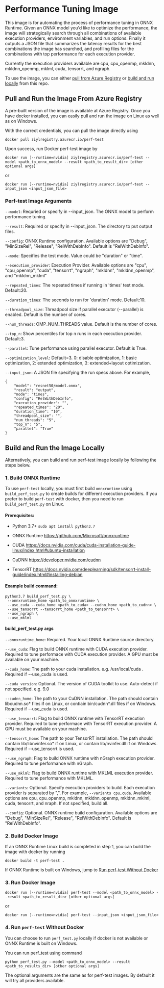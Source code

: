 # Performance Tuning Image

This image is for automating the process of performance tuning in ONNX Runtime. Given an ONNX model you'd like to optimize the performance, the image will strategically search through all combinations of available execution providers, environment variables, and run options. Finally it outputs a JSON file that summarizes the latency results for the best combinations the image has searched, and profiling files for the combinations with top performance for each execution provider.

Currently the execution providers available are cpu, cpu_openmp, mkldnn, mkldnn_openmp, mklml, cuda, tensorrt, and ngraph.  

To use the image, you can either [pull from Azure Registry](#Pull-and-Run-the-Image-From-Azure-Registry) or [build and run locally](#Build-and-Run-the-Image-Locally) from this repo.

## Pull and Run the Image From Azure Registry

A pre-built version of the image is available at Azure Registry. Once you have docker installed, you can easily pull and run the image on Linux as well as on Windows. 

With the correct credentials, you can pull the image directly using 
```
docker pull ziylregistry.azurecr.io/perf-test
```

Upon success, run Docker perf-test image by
```
docker run [--runtime=nvidia] ziylregistry.azurecr.io/perf-test --model <path_to_onnx_model> --result <path_to_result_dir> [other optional args]
```
or 
```
docker run [--runtime=nvidia] ziylregistry.azurecr.io/perf-test --input_json <input_json_file>
```

### Perf-test Image Arguments

`--model`: Requried or specify in --input_json. The ONNX model to perform performance tuning. 

`--result`: Required or specify in --input_json. The directory to put output files. 

`--config`: ONNX Runtime configuration. Available options are "Debug", "MinSizeRel", "Release", "RelWithDebInfo". Default is "RelWithDebInfo". 

`--mode`: Specifies the test mode. Value could be "duration" or "time".

`--execution_provider`: Execution Provider. Available options are "cpu", "cpu_openmp", "cuda", "tensorrt", "ngraph", "mkldnn", "mkldnn_openmp", and "mkldnn_mklml"

`--repeated_times`: The repeated times if running in 'times' test mode. Default:20.

`--duration_times`: The seconds to run for 'duration' mode. Default:10.

`--threadpool_size`: Threadpool size if parallel executor (--parallel) is enabled. Default is the number of cores. 

`--num_threads`: OMP_NUM_THREADS value. Default is the number of cores. 

`--top_n`: Show percentiles for top n runs in each execution provider. Default:3.

`--parallel`: Tune performance using parallel executor. Default is True. 

`--optimization_level`: Default=3. 0: disable optimization, 1: basic optimization, 2: extended optimization, 3: extended+layout optimization.

`--input_json`: A JSON file specifying the run specs above. For example, 
```
{
    "model": "resnet50/model.onnx",
    "result": "output",
    "mode": "times", 
    "config": "RelWithDebInfo", 
    "execution_provider": "",
    "repeated_times": "20",
    "duration_time": "10",
    "threadpool_size": "",
    "num_threads": "5",
    "top_n": "5",
    "parallel": "True"
}
```

## Build and Run the Image Locally

Alternatively, you can build and run perf-test image locally by following the steps below. 

### 1. Build ONNX Runtime
To use `perf-test` locally, you must first build `onnxruntime` using `build_perf_test.py` to create builds for different execution providers. If you prefer to build `perf-test` with docker, then you need to run `build_perf_test.py` on Linux.  

#### Prerequisites:
- Python 3.7+ `sudo apt install python3.7`
- ONNX Runtime https://github.com/Microsoft/onnxruntime

- CUDA https://docs.nvidia.com/cuda/cuda-installation-guide-linux/index.html#ubuntu-installation
- CuDNN https://developer.nvidia.com/cudnn 
- TensorRT https://docs.nvidia.com/deeplearning/sdk/tensorrt-install-guide/index.html#installing-debian

#### Example build command:  
```
python3.7 build_perf_test.py \
 --onnxruntime_home <path_to_onnxruntime> \
 --use_cuda --cuda_home <path_to_cuda> --cudnn_home <path_to_cudnn> \
 --use_tensorrt --tensorrt_home <path_to_tensorrt> \
 --use_ngraph \
 --use_mklml
```

#### build_perf_test.py args

`--onnxruntime_home`:   Required. Your local ONNX Runtime source directory. 

`--use_cuda`: Flag to build ONNX runtime with CUDA execution provider. Required to tune performace with CUDA execution provider. A GPU must be available on your machine.

`--cuda_home`: The path to your cuda installation. e.g. /usr/local/cuda . Required if --use_cuda is used. 

`--cuda_version`: Optional. The version of CUDA toolkit to use. Auto-detect if not specified. e.g. 9.0

`--cudnn_home`: The path to your CuDNN installation. The path should  contain libcudnn.so* files if on Linux, or contiain bin/cudnn*.dll files if on Windows. Required if --use_cuda is used. 

`--use_tensorrt`: Flag to build ONNX runtime with TensorRT execution provider. Required to tune performace with TensorRT execution provider. A GPU must be available on your machine.

`--tensorrt_home`: The path to your TensorRT installation. The path should contain lib/libnvinfer.so* if on Linux, or contain lib/nvinfer.dll if on Windows. Required if --use_tensorrt is used. 

`--use_ngraph`: Flag to build ONNX runtime with nGraph execution provider. Required to tune performance with nGraph. 

`--use_mklml`: Flag to build ONNX runtime with MKLML execution provider. Required to tune performance with MKLML. 

`--variants`: Optional. Specify execution providers to build. Each execution provider is separated by ",". For example, `--variants cpu,cuda`. Available options are cpu, cpu_openmp, mkldnn, mkldnn_openmp, mkldnn_mklml, cuda, tensorrt, and nraph. If not specified, build all. 

`--config`: Optional. ONNX runtime build configuration. Available options are "Debug", "MinSizeRel", "Release", "RelWithDebInfo". Default is "RelWithDebInfo". 

### 2. Build Docker Image
If an ONNX Runtime Linux build is completed in step 1, you can build the image with docker by running 
```
docker build -t perf-test .
```

If ONNX Runtime is built on Windows, jump to [Run perf-test Without Docker](#4-run-perf-test-without-docker)

### 3. Run Docker Image
```
docker run [--runtime=nvidia] perf-test --model <path_to_onnx_model> --result <path_to_result_dir> [other optional args]
```
or
```
docker run [--runtime=nvidia] perf-test --input_json <input_json_file>
```

### 4. Run `perf-test` Without Docker

You can choose to run `perf_test.py` locally if docker is not available or ONNX Runtime is built on Windows. 

You can run perf_test using command 
```
python perf_test.py --model <path_to_onnx_model> --result <path_to_results_dir> [other optional args]
```
The optional arguments are the same as for perf-test images. By default it will try all providers available.
